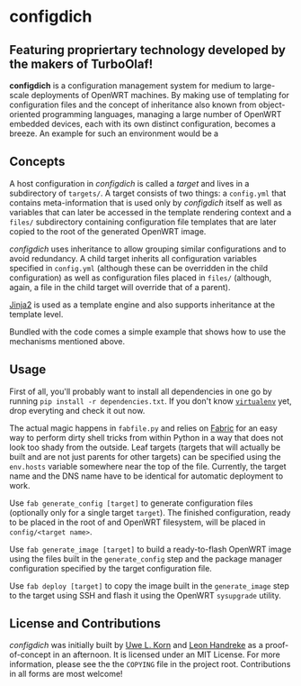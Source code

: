 # configdich
## Featuring propriertary technology developed by the makers of TurboOlaf!

**configdich** is a configuration management system for medium to large-scale deployments of OpenWRT machines. By making use of templating for configuration files and the concept of inheritance also known from object-oriented programming languages, managing a large number of OpenWRT embedded devices, each with its own distinct configuration, becomes a breeze. An example for such an environment would be a

## Concepts

A host configuration in *configdich* is called a *target* and lives in a subdirectory of `targets/`. A target consists of two things: a `config.yml` that contains meta-information that is used only by *configdich* itself as well as variables that can later be accessed in the template rendering context and a `files/` subdirectory containing configuration file templates that are later copied to the root of the generated OpenWRT image.

*configdich* uses inheritance to allow grouping similar configurations and to avoid redundancy. A child target inherits all configuration variables specified in `config.yml` (although these can be overridden in the child configuration) as well as configuration files placed in `files/` (although, again, a file in the child target will override that of a parent).

[Jinja2]() is used as a template engine and also supports inheritance at the template level.

Bundled with the code comes a simple example that shows how to use the mechanisms mentioned above.

## Usage

First of all, you'll probably want to install all dependencies in one go by running `pip install -r dependencies.txt`. If you don't know [`virtualenv`](http://www.virtualenv.org/) yet, drop everyting and check it out now.

The actual magic happens in `fabfile.py` and relies on [Fabric]() for an easy way to perform dirty shell tricks from within Python in a way that does not look too shady from the outside. Leaf targets (targets that will actually be built and are not just parents for other targets) can be specified using the `env.hosts` variable somewhere near the top of the file. Currently, the target name and the DNS name have to be identical for automatic deployment to work.

Use `fab generate_config [target]` to generate configuration files (optionally only for a single target `target`). The finished configuration, ready to be placed in the root of and OpenWRT filesystem, will be placed in `config/<target name>`.

Use `fab generate_image [target]` to build a ready-to-flash OpenWRT image using the files built in the `generate_config` step and the package manager configuration specified by the target configuration file.

Use `fab deploy [target]` to copy the image built in the `generate_image` step to the target using SSH and flash it using the OpenWRT `sysupgrade` utility.

## License and Contributions

*configdich* was initially built by [Uwe L. Korn](http://xhochy.org) and [Leon Handreke](http://leonh.ndreke.de) as a proof-of-concept in an afternoon. It is licensed under an MIT License. For more information, please see the the `COPYING` file in the project root. Contributions in all forms are most welcome!
